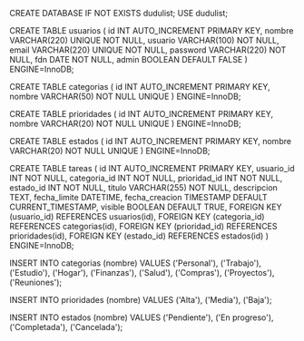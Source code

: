 CREATE DATABASE IF NOT EXISTS dudulist;
USE dudulist;

CREATE TABLE usuarios (
    id INT AUTO_INCREMENT PRIMARY KEY,
    nombre VARCHAR(220) UNIQUE NOT NULL,
    usuario VARCHAR(100) NOT NULL,
    email VARCHAR(220) UNIQUE NOT NULL,
    password VARCHAR(220) NOT NULL,
    fdn DATE NOT NULL,
    admin BOOLEAN DEFAULT FALSE
) ENGINE=InnoDB;

CREATE TABLE categorias (
    id INT AUTO_INCREMENT PRIMARY KEY,
    nombre VARCHAR(50) NOT NULL UNIQUE
) ENGINE=InnoDB;

CREATE TABLE prioridades (
    id INT AUTO_INCREMENT PRIMARY KEY,
    nombre VARCHAR(20) NOT NULL UNIQUE
) ENGINE=InnoDB;

CREATE TABLE estados (
    id INT AUTO_INCREMENT PRIMARY KEY,
    nombre VARCHAR(20) NOT NULL UNIQUE
) ENGINE=InnoDB;

CREATE TABLE tareas (
    id INT AUTO_INCREMENT PRIMARY KEY,
    usuario_id INT NOT NULL,
    categoria_id INT NOT NULL,
    prioridad_id INT NOT NULL,
    estado_id INT NOT NULL,
    titulo VARCHAR(255) NOT NULL,
    descripcion TEXT,
    fecha_limite DATETIME,
    fecha_creacion TIMESTAMP DEFAULT CURRENT_TIMESTAMP,
    visible BOOLEAN DEFAULT TRUE,
    FOREIGN KEY (usuario_id) REFERENCES usuarios(id),
    FOREIGN KEY (categoria_id) REFERENCES categorias(id),
    FOREIGN KEY (prioridad_id) REFERENCES prioridades(id),
    FOREIGN KEY (estado_id) REFERENCES estados(id)
) ENGINE=InnoDB;

INSERT INTO categorias (nombre) VALUES 
('Personal'),
('Trabajo'),
('Estudio'),
('Hogar'),
('Finanzas'),
('Salud'),
('Compras'),
('Proyectos'),
('Reuniones');

INSERT INTO prioridades (nombre) VALUES 
('Alta'),
('Media'),
('Baja');

INSERT INTO estados (nombre) VALUES 
('Pendiente'),
('En progreso'),
('Completada'),
('Cancelada');